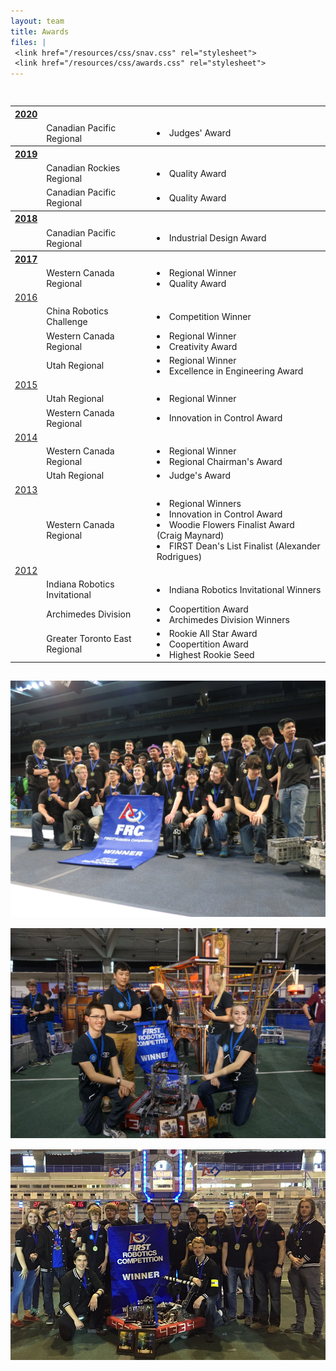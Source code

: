 ```yaml
---
layout: team
title: Awards
files: |
 <link href="/resources/css/snav.css" rel="stylesheet">
 <link href="/resources/css/awards.css" rel="stylesheet">
---
```

<div class="container">
	<div class="row">
		<div class="col-md-6" style="padding-top: 15px">
			<table class="tg">
				<tr>
					<th class="tg-k20k">
						<a href="https://www.thebluealliance.com/team/4334/2020">2020</a>
					</th>
					<th class="tg-fefd"></th>
					<th class="tg-fefd"></th>
				</tr>
				<tr>
					<td class="tg-fefd"></td>
					<td class="tg-ee5k">Canadian Pacific Regional</td>
					<td class="tg-fefd">
						<li>Judges' Award</li>
					</td>
				</tr>
				<tr>
					<th class="tg-k20k">
						<a href="https://www.thebluealliance.com/team/4334/2019">2019</a>
					</th>
					<th class="tg-fefd"></th>
					<th class="tg-fefd"></th>
				</tr>
				<tr>
					<td class="tg-fefd"></td>
					<td class="tg-ee5k">Canadian Rockies Regional</td>
					<td class="tg-fefd">
						<li>Quality Award</li>
					</td>
				</tr>
				<tr>
					<td class="tg-fefd"></td>
					<td class="tg-ee5k">Canadian Pacific Regional</td>
					<td class="tg-fefd">
						<li>Quality Award</li>
					</td>
				</tr>
				<tr>
					<th class="tg-k20k">
						<a href="https://www.thebluealliance.com/team/4334/2018">2018</a>
					</th>
					<th class="tg-fefd"></th>
					<th class="tg-fefd"></th>
				</tr>
				<tr>
					<td class="tg-fefd"></td>
					<td class="tg-ee5k">Canadian Pacific Regional</td>
					<td class="tg-fefd">
						<li>Industrial Design Award</li>
					</td>
				</tr>
				<tr>
					<th class="tg-k20k">
						<a href="https://www.thebluealliance.com/team/4334/2017">2017</a>
					</th>
					<th class="tg-fefd"></th>
					<th class="tg-fefd"></th>
				</tr>
				<tr>
					<td class="tg-fefd"></td>
					<td class="tg-ee5k">Western Canada Regional</td>
					<td class="tg-fefd">
						<li>Regional Winner</li>
						<li>Quality Award</li>
					</td>
				</tr>
				<tr>
					<td class="tg-k20k">
						<a href="https://www.thebluealliance.com/team/4334/2016">2016</a>
					</td>
					<td class="tg-fefd"></td>
					<td class="tg-fefd"></td>
				</tr>
				<tr>
					<td class="tg-fefd"></td>
					<td class="tg-ee5k">China Robotics Challenge</td>
					<td class="tg-fefd">
						<li>Competition Winner</li>
					</td>
				</tr>
				<tr>
					<td class="tg-fefd"></td>
					<td class="tg-ee5k">Western Canada Regional</td>
					<td class="tg-fefd">
						<li>Regional Winner</li>
						<li>Creativity Award</li>
					</td>
				</tr>
				<tr>
					<td class="tg-fefd"></td>
					<td class="tg-ee5k">Utah Regional</td>
					<td class="tg-fefd">
						<li>Regional Winner</li>
						<li>Excellence in Engineering Award
						</li>
					</td>
				</tr>
				<tr>
					<td class="tg-k20k">
						<a href="https://www.thebluealliance.com/team/4334/2015">2015</a>
					</td>
					<td class="tg-fefd"></td>
					<td class="tg-fefd"></td>
				</tr>
				<tr>
					<td class="tg-fefd"></td>
					<td class="tg-ee5k">Utah Regional</td>
					<td class="tg-fefd">
						<li>Regional Winner</li>
					</td>
				</tr>
				<tr>
					<td class="tg-fefd"></td>
					<td class="tg-ee5k">Western Canada Regional</td>
					<td class="tg-fefd">
						<li>Innovation in Control Award</li>
					</td>
				</tr>
				<tr>
					<td class="tg-k20k">
						<a href="https://www.thebluealliance.com/team/4334/2014">2014</a>
					</td>
					<td class="tg-fefd"></td>
					<td class="tg-fefd"></td>
				</tr>
				<tr>
					<td class="tg-fefd"></td>
					<td class="tg-ee5k">Western Canada Regional</td>
					<td class="tg-fefd">
						<li>Regional Winner</li>
						<li>Regional Chairman's Award
						</li>
					</td>
				</tr>
				<tr>
					<td class="tg-fefd"></td>
					<td class="tg-ee5k">Utah Regional</td>
					<td class="tg-fefd">
						<li>Judge's Award</li>
					</td>
				</tr>
				<tr>
					<td class="tg-k20k">
						<a href="https://www.thebluealliance.com/team/4334/2013">2013</a>
					</td>
					<td class="tg-fefd"></td>
					<td class="tg-fefd"></td>
				</tr>
				<tr>
					<td class="tg-fefd"></td>
					<td class="tg-ee5k">Western Canada Regional</td>
					<td class="tg-fefd">
						<li>Regional Winners</li>
						<li>Innovation in Control Award
						</li>
						<li>Woodie Flowers Finalist Award (Craig Maynard)</li>
						<li>FIRST Dean's List Finalist (Alexander Rodrigues)</li>
					</td>
				</tr>
				<tr>
					<td class="tg-k20k">
						<a href="https://www.thebluealliance.com/team/4334/2012">2012</a>
					</td>
					<td class="tg-fefd"></td>
					<td class="tg-fefd"></td>
				</tr>
				<tr>
					<td class="tg-fefd"></td>
					<td class="tg-ee5k">Indiana Robotics Invitational</td>
					<td class="tg-fefd">
						<li>Indiana Robotics Invitational Winners</li>
					</td>
				</tr>
				<tr>
					<td class="tg-fefd"></td>
					<td class="tg-ee5k">Archimedes Division</td>
					<td class="tg-fefd">
						<li>Coopertition Award</li>
						<li>Archimedes Division Winners
						</li>
					</td>
				</tr>
				<tr>
					<td class="tg-fefd"></td>
					<td class="tg-ee5k">Greater Toronto East Regional</td>
					<td class="tg-fefd">
						<li>Rookie All Star Award</li>
						<li>Coopertition Award
						</li>
						<li>Highest Rookie Seed</li>
					</td>
				</tr>
			</table>
		</div>
		<div class="col-md-6" style="padding-top: 15px">
			<img class="img-fluid" src="/resources/img/awards1.jpg" alt="Image Not Found!">
			<img class="img-fluid" style="padding-top:15px" src="/resources/img/awards2.JPG" alt="Image Not Found!">
			<img class="img-fluid" style="padding-top:15px; padding-bottom:15px" src="/resources/img/team2016.jpg" alt="Image Not Found!">
		</div>
	</div>
</div>